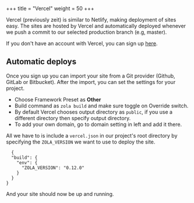 +++
title = "Vercel"
weight = 50
+++

Vercel (previously zeit) is similar to Netlify, making deployment of sites easy.
The sites are hosted by Vercel and automatically deployed whenever we push a
commit to our selected production branch (e.g, master).

If you don't have an account with Vercel, you can sign up [here](https://vercel.com/signup).

## Automatic deploys

Once you sign up you can import your site from a Git provider (Github, GitLab or Bitbucket).
After the import, you can set the settings for your project.

- Choose Framework Preset as **Other**
- Build command as `zola build` and make sure toggle on Override switch.
- By default Vercel chooses output directory as `public`, if you use a different directory then specify output directory.
- To add your own domain, go to domain setting in left and add it there.

All we have to is include a `vercel.json` in our project's root directory by
specifying the `ZOLA_VERSION` we want to use to deploy the site.

```
  {
  "build": {
    "env": {
      "ZOLA_VERSION": "0.12.0"
    }
  }
}
```

And your site should now be up and running.
